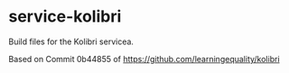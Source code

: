 # service-kolibri

Build files for the Kolibri servicea.

Based on Commit 0b44855 of https://github.com/learningequality/kolibri


